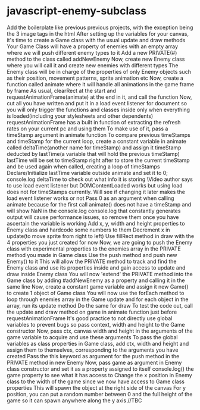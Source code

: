 # javascript-enemy-subclass

Add the boilerplate like previous previous projects, with the exception being the 3 image tags in the html
After setting up the variables for your canvas, it's time to create a Game class with the usual update and draw methods
Your Game Class will have a property of enemies with an empty array where we will push different enemy types to it
Add a new PRIVATE(#) method to the class called addNewEnemy
Now, create new Enemy class where you will call it and create new enemies with different types
The Enemy class will be in charge of the properties of only Enemy objects such as their position, movement patterns, sprite animation etc
Now, create a function called animate where it will handle all animations in the game frame by frame
As usual, clearRect at the start and requestAnimationFrame(animate) at the end in it, and call the function
Now, cut all you have written and put it in a load event listener for document so you will only trigger the functions and classes inside only when everything is loaded(including your stylesheets and other dependents)
requestAnimationFrame has a built in function of extracting the refresh rates on your current pc and using them
To make use of it, pass a timeStamp argument in animate function
To compare previous timeStamps and timeStamp for the current loop, create a constant variable in animate called deltaTime(another name for timeStamp) and assign it timeStamp deducted by lastTime(a variable that will hold the previous timeStamp)
lastTime will be set to timeStamp right after to store the current timeStamp and be used again when called, creating a loop of timeStamps
Declare/Initialize lastTime variable outside animate and set it to 0;
console.log deltaTime to check out what info it is storing
\\Video author says to use load event listener but DOMContentLoaded works but using load does not for timeStamps currently. Will see if changing it later makes the load event listener works or not
Pass 0 as an argument when calling animate because for the first call animate() does not have a timeStamp and will show NaN in the console.log
console.log that constantly generates output will cause performance issues, so remove them once you have ascertain the variable is working
Add x, y, width and height properties to Enemy class and hardcode some numbers to them
Decrement x in update(to move sprite from right to left)
Use fillRect method in draw with the 4 properties you just created for now
Now, we are going to push the Enemy class with experimental properties to the enemies array in the PRIVATE method you made in Game class
Use the push method and push new Enemy() to it
This will allow the PRIVATE method to track and find the Enemy class and use its properties inside and gain access to update and draw inside Enemy class
You will now 'extend' the PRIVATE method into the Game class by adding #addNewEnemy as a property and calling it in the same line
Now, create a constant game variable and assign it new Game() to create 1 object of Game class
You will now use the forEach method to loop through enemies array in the Game update and for each object in the array, run its update method
Do the same for draw
To test the code out, call the update and draw method on game in animate function just before requestAnimationFrame
It's good practice to not directly use global variables to prevent bugs so pass context, width and height to the Game constructor
Now, pass ctx, canvas width and height in the arguments of the game variable to acquire and use these arguments
To pass the global variables as class properties in Game class, add ctx, width and height and assign them to themselves, corresponding to the arguments you have created
Pass the this keyword as argument for the push method in the PRIVATE method in new Enemy
Now, pass game as argument in Enemy class constructor and set it as a property assigned to itself
console.log() the game property to see what it has access to
Change the x position in Enemy class to the width of the game since we now have access to Game class properties
This will spawn the object at the right side of the canvas
For y position, you can put a random number between 0 and the full height of the game so it can spawn anywhere along the y axis
//TBC
